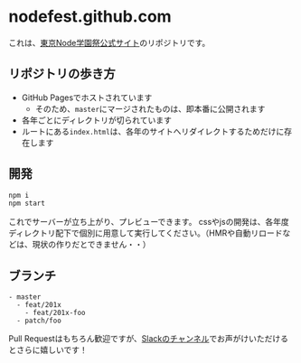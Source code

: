 # nodefest.github.com

これは、[東京Node学園祭公式サイト](https://nodefest.jp)のリポジトリです。

## リポジトリの歩き方

- GitHub Pagesでホストされています
  - そのため、`master`にマージされたものは、即本番に公開されます
- 各年ごとにディレクトリが切られています
- ルートにある`index.html`は、各年のサイトへリダイレクトするためだけに存在します

## 開発
```sh
npm i
npm start
```

これでサーバーが立ち上がり、プレビューできます。
cssやjsの開発は、各年度ディレクトリ配下で個別に用意して実行してください。（HMRや自動リロードなどは、現状の作りだとできません・・）

## ブランチ

```
- master
  - feat/201x
    - feat/201x-foo
  - patch/foo
```

Pull Requestはもちろん歓迎ですが、[Slackのチャンネル](https://iojs-jp-slack.herokuapp.com/)でお声がけいただけるとさらに嬉しいです！

